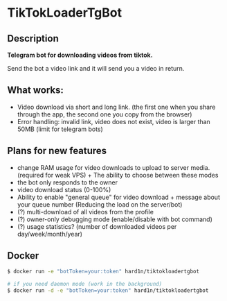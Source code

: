 # TikTokLoaderTgBot

## Description
**Telegram bot for downloading videos from tiktok.**

Send the bot a video link and it will send you a video in return.

## What works:
- Video download via short and long link. (the first one when you share through the app, the second one you copy from the browser)
- Error handling: invalid link, video does not exist, video is larger than 50MB (limit for telegram bots)

## Plans for new features
- change RAM usage for video downloads to upload to server media. (required for weak VPS) + The ability to choose between these modes
- the bot only responds to the owner
- video download status (0-100%)
- Ability to enable "general queue" for video download + message about your queue number (Reducing the load on the server/bot)
- (?) multi-download of all videos from the profile
- (?) owner-only debugging mode (enable/disable with bot command)
- (?) usage statistics? (number of downloaded videos per day/week/month/year)


## Docker

```bash
$ docker run -e "botToken=your:token" hard1n/tiktokloadertgbot

# if you need daemon mode (work in the background)
$ docker run -d -e "botToken=your:token" hard1n/tiktokloadertgbot
```
